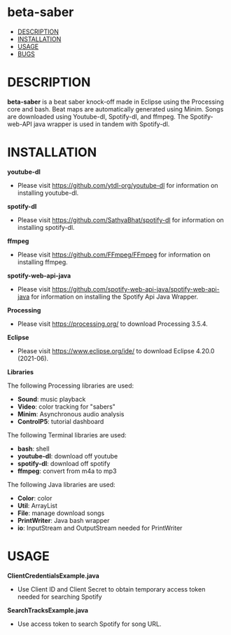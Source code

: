 # beta-saber 

- [DESCRIPTION](#description)
- [INSTALLATION](#installation)
- [USAGE](#usage)
- [BUGS](#bugs)

# DESCRIPTION

**beta-saber** is a beat saber knock-off made in Eclipse using the Processing core and bash. Beat maps are automatically generated using Minim. Songs are downloaded using Youtube-dl, Spotify-dl, and ffmpeg. The Spotify-web-API java wrapper is used in tandem with Spotify-dl.

# INSTALLATION

**youtube-dl**

- Please visit https://github.com/ytdl-org/youtube-dl for information on installing youtube-dl.

**spotify-dl**

- Please visit https://github.com/SathyaBhat/spotify-dl for information on installing spotify-dl.

**ffmpeg**

- Please visit https://github.com/FFmpeg/FFmpeg for information on installing ffmpeg.

**spotify-web-api-java**

- Please visit https://github.com/spotify-web-api-java/spotify-web-api-java for information on installing the Spotify Api Java Wrapper.

**Processing**

- Please visit https://processing.org/ to download Processing 3.5.4.

**Eclipse**

- Please visit https://www.eclipse.org/ide/ to download Eclipse 4.20.0 (2021-06).

**Libraries**

  The following Processing libraries are used:
  - **Sound**: music playback
  - **Video**: color tracking for "sabers"
  - **Minim**: Asynchronous audio analysis
  - **ControlP5**: tutorial dashboard

  The following Terminal libraries are used:
  - **bash**: shell 
  - **youtube-dl**: download off youtube
  - **spotify-dl**: download off spotify
  - **ffmpeg**: convert from m4a to mp3

  The following Java libraries are used:
  - **Color**: color
  - **Util**: ArrayList
  - **File**: manage download songs
  - **PrintWriter**: Java bash wrapper
  - **io**: InputStream and OutputStream needed for PrintWriter

  # USAGE
  
  **ClientCredentialsExample.java**
  - Use Client ID and Client Secret to obtain temporary access token needed for searching Spotify

  **SearchTracksExample.java**
  - Use access token to search Spotify for song URL. 




  




